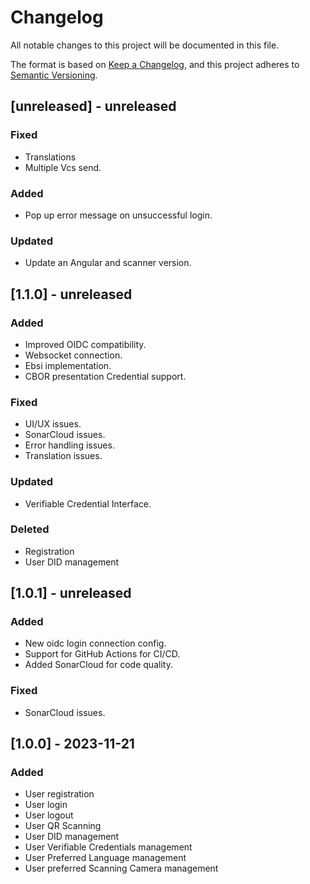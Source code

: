 # Changelog
All notable changes to this project will be documented in this file.

The format is based on [Keep a Changelog](https://keepachangelog.com/en/1.0.0/),
and this project adheres to [Semantic Versioning](https://semver.org/spec/v2.0.0.html).

## [unreleased] - unreleased
### Fixed
- Translations
- Multiple Vcs send.
### Added
- Pop up error message on unsuccessful login.
### Updated
- Update an Angular and scanner version.

## [1.1.0] - unreleased
### Added
- Improved OIDC compatibility.
- Websocket connection.
- Ebsi implementation.
- CBOR presentation Credential support.
### Fixed
- UI/UX issues.
- SonarCloud issues.
- Error handling issues.
- Translation issues.
### Updated
- Verifiable Credential Interface.
### Deleted
- Registration
- User DID management

## [1.0.1] - unreleased
### Added
- New oidc login connection config.
- Support for GitHub Actions for CI/CD.
- Added SonarCloud for code quality.
### Fixed
- SonarCloud issues.

## [1.0.0] - 2023-11-21
### Added
- User registration
- User login
- User logout
- User QR Scanning
- User DID management
- User Verifiable Credentials management
- User Preferred Language management
- User preferred Scanning Camera management
